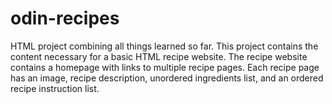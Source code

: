 # odin-recipes
HTML project combining all things learned so far.
This project contains the content necessary for a basic HTML recipe website. The recipe website contains a homepage with links to multiple recipe pages. Each recipe page has an image, recipe description, unordered ingredients list, and an ordered recipe instruction list.